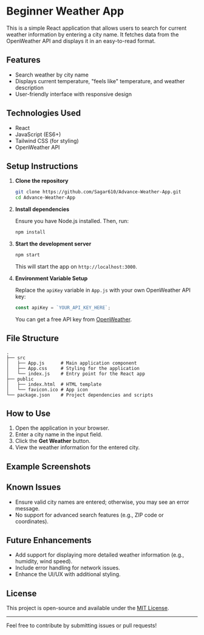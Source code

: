 # Beginner Weather App

This is a simple React application that allows users to search for current weather information by entering a city name. It fetches data from the OpenWeather API and displays it in an easy-to-read format.

## Features

- Search weather by city name
- Displays current temperature, "feels like" temperature, and weather description
- User-friendly interface with responsive design

## Technologies Used

- React
- JavaScript (ES6+)
- Tailwind CSS (for styling)
- OpenWeather API

## Setup Instructions

1. **Clone the repository**

   ```bash
   git clone https://github.com/Sagar610/Advance-Weather-App.git
   cd Advance-Weather-App
   ```

2. **Install dependencies**

   Ensure you have Node.js installed. Then, run:

   ```bash
   npm install
   ```

3. **Start the development server**

   ```bash
   npm start
   ```

   This will start the app on `http://localhost:3000`.

4. **Environment Variable Setup**

   Replace the `apiKey` variable in `App.js` with your own OpenWeather API key:

   ```javascript
   const apiKey = `YOUR_API_KEY_HERE`;
   ```

   You can get a free API key from [OpenWeather](https://openweathermap.org/api).

## File Structure

```
.
├── src
│   ├── App.js      # Main application component
│   ├── App.css     # Styling for the application
│   └── index.js    # Entry point for the React app
├── public
│   ├── index.html  # HTML template
│   └── favicon.ico # App icon
└── package.json    # Project dependencies and scripts
```

## How to Use

1. Open the application in your browser.
2. Enter a city name in the input field.
3. Click the **Get Weather** button.
4. View the weather information for the entered city.

## Example Screenshots

<!-- ### Input Section
![Input Section Screenshot](#)

### Weather Display Section
![Weather Display Screenshot](#)

_Replace `#` with links to your screenshots._ -->

## Known Issues

- Ensure valid city names are entered; otherwise, you may see an error message.
- No support for advanced search features (e.g., ZIP code or coordinates).

## Future Enhancements

- Add support for displaying more detailed weather information (e.g., humidity, wind speed).
- Include error handling for network issues.
- Enhance the UI/UX with additional styling.

## License

This project is open-source and available under the [MIT License](LICENSE).

---

Feel free to contribute by submitting issues or pull requests!
